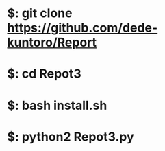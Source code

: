 
# $: git clone https://github.com/dede-kuntoro/Report
# $: cd Repot3
# $: bash install.sh
# $: python2 Repot3.py


